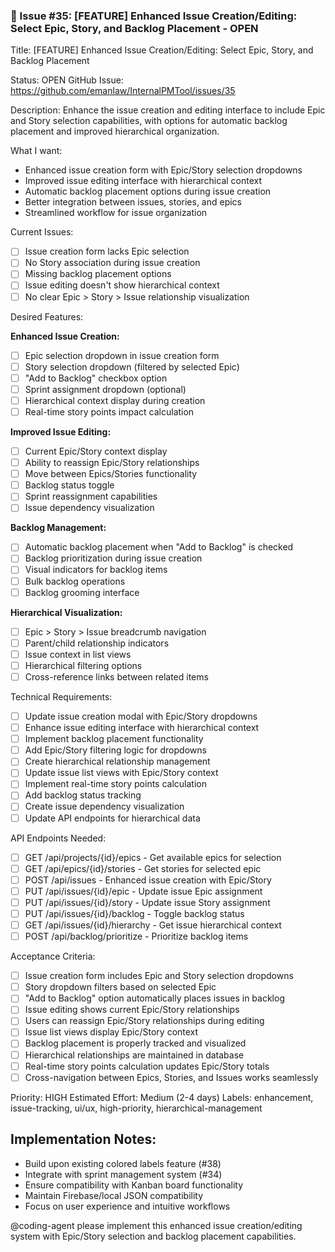 ### 🔵 Issue #35: [FEATURE] Enhanced Issue Creation/Editing: Select Epic, Story, and Backlog Placement - OPEN

Title: [FEATURE] Enhanced Issue Creation/Editing: Select Epic, Story, and Backlog Placement

Status: OPEN
GitHub Issue: https://github.com/emanlaw/InternalPMTool/issues/35

Description:
Enhance the issue creation and editing interface to include Epic and Story selection capabilities, with options for automatic backlog placement and improved hierarchical organization.

What I want:
- Enhanced issue creation form with Epic/Story selection dropdowns
- Improved issue editing interface with hierarchical context
- Automatic backlog placement options during issue creation
- Better integration between issues, stories, and epics
- Streamlined workflow for issue organization

Current Issues:
- [ ] Issue creation form lacks Epic selection
- [ ] No Story association during issue creation
- [ ] Missing backlog placement options
- [ ] Issue editing doesn't show hierarchical context
- [ ] No clear Epic > Story > Issue relationship visualization

Desired Features:

**Enhanced Issue Creation:**
- [ ] Epic selection dropdown in issue creation form
- [ ] Story selection dropdown (filtered by selected Epic)
- [ ] "Add to Backlog" checkbox option
- [ ] Sprint assignment dropdown (optional)
- [ ] Hierarchical context display during creation
- [ ] Real-time story points impact calculation

**Improved Issue Editing:**
- [ ] Current Epic/Story context display
- [ ] Ability to reassign Epic/Story relationships
- [ ] Move between Epics/Stories functionality
- [ ] Backlog status toggle
- [ ] Sprint reassignment capabilities
- [ ] Issue dependency visualization

**Backlog Management:**
- [ ] Automatic backlog placement when "Add to Backlog" is checked
- [ ] Backlog prioritization during issue creation
- [ ] Visual indicators for backlog items
- [ ] Bulk backlog operations
- [ ] Backlog grooming interface

**Hierarchical Visualization:**
- [ ] Epic > Story > Issue breadcrumb navigation
- [ ] Parent/child relationship indicators
- [ ] Issue context in list views
- [ ] Hierarchical filtering options
- [ ] Cross-reference links between related items

Technical Requirements:
- [ ] Update issue creation modal with Epic/Story dropdowns
- [ ] Enhance issue editing interface with hierarchical context
- [ ] Implement backlog placement functionality
- [ ] Add Epic/Story filtering logic for dropdowns
- [ ] Create hierarchical relationship management
- [ ] Update issue list views with Epic/Story context
- [ ] Implement real-time story points calculation
- [ ] Add backlog status tracking
- [ ] Create issue dependency visualization
- [ ] Update API endpoints for hierarchical data

API Endpoints Needed:
- [ ] GET /api/projects/{id}/epics - Get available epics for selection
- [ ] GET /api/epics/{id}/stories - Get stories for selected epic
- [ ] POST /api/issues - Enhanced issue creation with Epic/Story
- [ ] PUT /api/issues/{id}/epic - Update issue Epic assignment
- [ ] PUT /api/issues/{id}/story - Update issue Story assignment
- [ ] PUT /api/issues/{id}/backlog - Toggle backlog status
- [ ] GET /api/issues/{id}/hierarchy - Get issue hierarchical context
- [ ] POST /api/backlog/prioritize - Prioritize backlog items

Acceptance Criteria:
- [ ] Issue creation form includes Epic and Story selection dropdowns
- [ ] Story dropdown filters based on selected Epic
- [ ] "Add to Backlog" option automatically places issues in backlog
- [ ] Issue editing shows current Epic/Story relationships
- [ ] Users can reassign Epic/Story relationships during editing
- [ ] Issue list views display Epic/Story context
- [ ] Backlog placement is properly tracked and visualized
- [ ] Hierarchical relationships are maintained in database
- [ ] Real-time story points calculation updates Epic/Story totals
- [ ] Cross-navigation between Epics, Stories, and Issues works seamlessly

Priority: HIGH
Estimated Effort: Medium (2-4 days)
Labels: enhancement, issue-tracking, ui/ux, high-priority, hierarchical-management

## Implementation Notes:
- Build upon existing colored labels feature (#38)
- Integrate with sprint management system (#34)
- Ensure compatibility with Kanban board functionality
- Maintain Firebase/local JSON compatibility
- Focus on user experience and intuitive workflows

@coding-agent please implement this enhanced issue creation/editing system with Epic/Story selection and backlog placement capabilities.
